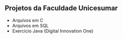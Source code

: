 ## Projetos da Faculdade Unicesumar

- Arquivos em C
- Arquivos em SQL
- Exercício Java (Digital Innovation One)

